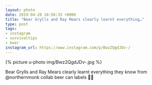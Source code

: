 ```yaml
---
layout: photo
date: 2019-04-28 18:58:33 +0000
title: "Bear Grylls and Ray Mears clearly learnt everything…"
type: post
tags:
- instagram
- survivaltips
- beer
instagram_url: https://www.instagram.com/p/Bwz2QgdJDv-/
---
```


{% picture u-photo img/Bwz2QgdJDv-.jpg %}

Bear Grylls and Ray Mears clearly learnt everything they know from @northernmonk collab beer can labels 🤣😂
